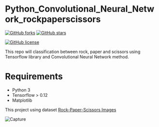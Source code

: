 # Python_Convolutional_Neural_Network_rockpaperscissors
[![GitHub forks](https://img.shields.io/github/forks/DRH77/Python_Convolutional_Neural_Network_rockpaperscissors.svg?style=social&label=Fork&maxAge=2592000)](https://github.com/DRH77/Python_Convolutional_Neural_Network_rockpaperscissors/network) 
[![GitHub stars](https://img.shields.io/github/stars/DRH77/Python_Convolutional_Neural_Network_rockpaperscissors.svg?style=social&label=Star&maxAge=2592000)](https://github.com/DRH77/Python_Convolutional_Neural_Network_rockpaperscissors/stargazers/)



[![GitHub license](https://img.shields.io/github/license/DRH77/Python_Convolutional_Neural_Network_rockpaperscissors.svg)](https://github.com/DRH77/Python_Convolutional_Neural_Network_rockpaperscissors/blob/master/LICENSE.md)


This repo will classification between rock, paper and scissors using Tensorflow library and Convolutional Neural Network method.

# Requirements
- Python 3
- Tensorflow > 0.12
- Matplotlib

This project using dataset [Rock-Paper-Scissors Images](https://www.kaggle.com/drgfreeman/rockpaperscissors "Rock-Paper-Scissors Images")

![Capture](https://user-images.githubusercontent.com/38430501/83968574-60ef3f00-a8f4-11ea-87e1-20bb093d38af.PNG)

